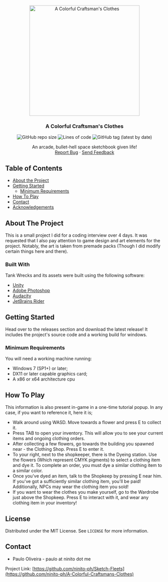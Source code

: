 <!--
*** Thanks for checking out this README Template. If you have a suggestion that would
*** make this better, please fork the repo and create a pull request or simply open
*** an issue with the tag "enhancement".
*** Thanks again! Now go create something AMAZING! :D
-->





<!-- PROJECT SHIELDS -->
<!--
*** I'm using markdown "reference style" links for readability.
*** Reference links are enclosed in brackets [ ] instead of parentheses ( ).
*** See the bottom of this document for the declaration of the reference variables
*** for contributors-url, forks-url, etc. This is an optional, concise syntax you may use.
*** https://www.markdownguide.org/basic-syntax/#reference-style-links
-->




<!-- PROJECT LOGO -->
<br />
<p align="center">
  <a href="https://github.com/ninito-ph/A-Colorful-Craftsmans-Clothes/blob/master/README.md">
    <img src="https://i.imgur.com/naRcAJR.png" alt="A Colorful Craftsman's Clothes" width="350" height="350">
  </a>
 
<h3 align="center">A Colorful Craftsman's Clothes</h3>
  <p align="center">
  <img alt="GitHub repo size" src="https://img.shields.io/github/repo-size/ninito-ph/A-Colorful-Craftsmans-Clothes">
  <img alt="Lines of code" src="https://img.shields.io/tokei/lines/github/ninito-ph/A-Colorful-Craftsmans-Clothes">
  <img alt="GitHub tag (latest by date)" src="https://img.shields.io/github/v/tag/ninito-ph/A-Colorful-Craftsmans-Clothes?label=version">
  <br />
    </p>
  </p>
  
  <p align="center">
    An arcade, bullet-hell space sketchbook given life!
    <br />
    <a href="https://github.com/ninito-ph/A-Colorful-Craftsmans-Clothes/issues">Report Bug</a>
    ·
    <a href="#contact">Send Feedback</a>
  </p>
</p>



<!-- TABLE OF CONTENTS -->
## Table of Contents

* [About the Project](#about-the-project)
* [Getting Started](#getting-started)
  * [Minimum Requirements](#minimum-requirements)
* [How To Play](#how-to-play)
* [Contact](#contact)
* [Acknowledgements](#acknowledgements)



<!-- ABOUT THE PROJECT -->
## About The Project

This is a small project I did for a coding interview over 4 days. It was requested that I also pay attention to game design and art elements for the project. Notably, the art is taken from premade packs (Though I did modify certain things here and there).

### Built With
Tank Wrecks and its assets were built using the following software:
* [Unity](https://unity.com/)
* [Adobe Photoshop](https://www.adobe.com/products/photoshop.html)
* [Audacity](https://www.audacityteam.org/)
* [JetBrains Rider](https://www.jetbrains.com/rider/)



<!-- GETTING STARTED -->
## Getting Started

Head over to the releases section and download the latest release! It includes the project's source code and a working build for windows.

### Minimum Requirements

You will need a working machine running:
* Windows 7 (SP1+) or later;
* DX11 or later capable graphics card;
* A x86 or x64 architecture cpu

<!-- USAGE EXAMPLES -->
## How To Play

This information is also present in-game in a one-time tutorial popup. In any case, if you want to reference it, here it is;
- Walk around using WASD. Move towards a flower and press E to collect it.
- Press TAB to open your inventory. This will allow you to see your current items and ongoing clothing orders.
- After collecting a few flowers, go towards the building you spawned near - the Clothing Shop. Press E to enter it.
- To your right, next to the shopkeeper, there is the Dyeing station. Use the flowers (Which represent CMYK pigments) to select a clothing item and dye it. To complete an order, you must dye a similar clothing item to a similar color.
- Once you've dyed an item, talk to the Shopkeep by pressing E near him. If you've got a sufficiently similar clothing item, you'll be paid! Additionally, NPCs may wear the clothing item you sold!
- If you want to wear the clothes you make yourself, go to the Wardrobe just above the Shopkeep. Press E to interact with it, and wear any clothing item in your inventory!


<!-- LICENSE -->
## License

Distributed under the MIT License. See `LICENSE` for more information.


<!-- CONTACT -->
## Contact

* Paulo Oliveira - paulo at ninito dot me

Project Link: [https://github.com/ninito-ph/Sketch-Fleets](https://github.com/ninito-ph/A-Colorful-Craftsmans-Clothes)
